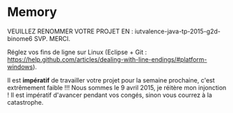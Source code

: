 Memory
======

VEUILLEZ RENOMMER VOTRE PROJET EN :
iutvalence-java-tp-2015-g2d-binome6
SVP.
MERCI.

Réglez vos fins de ligne sur Linux (Eclipse + Git : https://help.github.com/articles/dealing-with-line-endings/#platform-windows).

Il est **impératif** de travailler votre projet pour la semaine prochaine, c'est extrêmement faible !!!
Nous sommes le 9 avril 2015, je réitère mon injonction ! Il est impératif d'avancer pendant vos congés, sinon vous 
courrez à la catastrophe.
